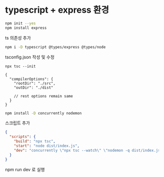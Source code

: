 # typescript + express 환경

```bash
npm init --yes
npm install express
```

ts 의존성 추가
```bash
npm i -D typescript @types/express @types/node
```

tsconfig.json 작성 및 수정
```base
npx tsc --init

{
  "compilerOptions": {
    "rootDir": "./src",
    "outDir": "./dist"

    // rest options remain same
  }
}
```


```bash
npm install -D concurrently nodemon
```

스크립트 추가
```json
{
  "scripts": {
    "build": "npx tsc",
    "start": "node dist/index.js",
    "dev": "concurrently \"npx tsc --watch\" \"nodemon -q dist/index.js\""
  }
}
```

npm run dev 로 실행